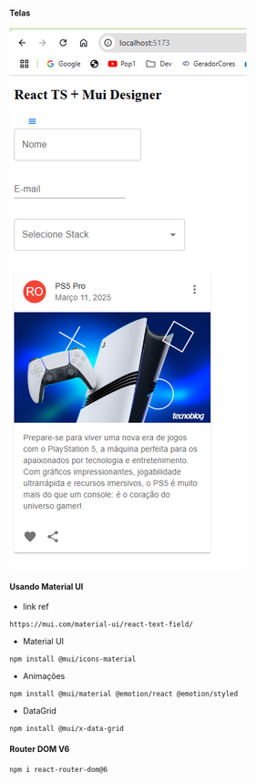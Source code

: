#### Telas

<img src="./screens/tela 01.png" alt="" />

#### Usando Material UI
* link ref
```
https://mui.com/material-ui/react-text-field/
```

* Material UI
```
npm install @mui/icons-material
```

* Animações
```
npm install @mui/material @emotion/react @emotion/styled
```

* DataGrid
```
npm install @mui/x-data-grid
```

#### Router DOM V6
```
npm i react-router-dom@6
```